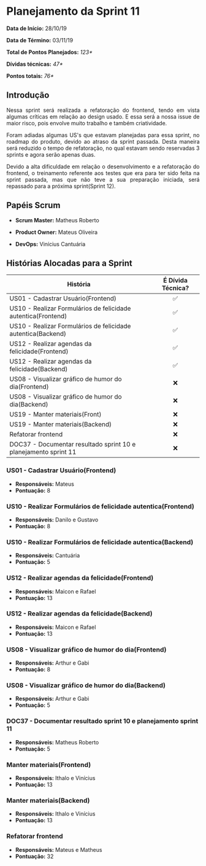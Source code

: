 # Planejamento da Sprint 11

**Data de Início:** 28/10/19

**Data de Término:** 03/11/19

**Total de Pontos Planejados:** _123*_

**Dívidas técnicas:** _47*_

**Pontos totais:** _76*_

## Introdução
<p align = "justify"> 
    Nessa sprint será realizada a refatoração do frontend, tendo em vista algumas críticas em relação ao design usado. E essa será a nossa issue de maior risco, pois envolve muito trabalho e também criatividade. 
</p>
<p align = "justify"> 
    Foram adiadas algumas US's que estavam planejadas para essa sprint, no roadmap do produto, devido ao atraso da sprint passada. Desta maneira será reduzido o tempo de refatoração, no qual estavam sendo reservadas 3 sprints e agora serão apenas duas.
</p>
<p align = "justify"> 
    Devido a alta dificuldade em relação o desenvolvimento e a refatoração do frontend, o treinamento referente aos testes que era para ter sido feita na sprint passada, mas que não teve a sua preparação iniciada, será repassado para a próxima sprint(Sprint 12).
</p>

## Papéis Scrum

* **Scrum Master:** Matheus Roberto

* **Product Owner:** Mateus Oliveira

* **DevOps:** Vinícius Cantuária


## Histórias Alocadas para a Sprint
 
| História | É Dívida Técnica? |
| -------- | :----: |
| US01 - Cadastrar Usuário(Frontend) | :white_check_mark: |
| US10 - Realizar Formulários de felicidade autentica(Frontend) | :white_check_mark: |
| US10 - Realizar Formulários de felicidade autentica(Backend) | :white_check_mark: |
| US12 - Realizar agendas da felicidade(Frontend) | :white_check_mark: |
| US12 - Realizar agendas da felicidade(Backend) | :white_check_mark: |
| US08 - Visualizar gráfico de humor do dia(Frontend) | :x: |
| US08 - Visualizar gráfico de humor do dia(Backend) | :x: |
| US19 - Manter materiais(Front) | :x: |
| US19 - Manter materiais(Backend) | :x: |
| Refatorar frontend | :x: |
| DOC37 - Documentar resultado sprint 10 e planejamento sprint 11 | :x: |


### US01 - Cadastrar Usuário(Frontend)
* **Responsáveis:** Mateus
* **Pontuação:** 8

### US10 - Realizar Formulários de felicidade autentica(Frontend)
* **Responsáveis:** Danilo e Gustavo
* **Pontuação:** 8

### US10 - Realizar Formulários de felicidade autentica(Backend)
* **Responsáveis:** Cantuária
* **Pontuação:** 5

### US12 - Realizar agendas da felicidade(Frontend)
* **Responsáveis:** Maicon e Rafael
* **Pontuação:** 13

### US12 - Realizar agendas da felicidade(Backend)
* **Responsáveis:** Maicon e Rafael
* **Pontuação:** 13

### US08 - Visualizar gráfico de humor do dia(Frontend)
* **Responsáveis:** Arthur e Gabi
* **Pontuação:** 8

### US08 - Visualizar gráfico de humor do dia(Backend)
* **Responsáveis:** Arthur e Gabi
* **Pontuação:** 5

### DOC37 - Documentar resultado sprint 10 e planejamento sprint 11
* **Responsáveis:** Matheus Roberto
* **Pontuação:** 5

### Manter materiais(Frontend)
* **Responsáveis:** Ithalo e Vinícius
* **Pontuação:** 13

### Manter materiais(Backend)
* **Responsáveis:** Ithalo e Vinícius
* **Pontuação:** 13

### Refatorar frontend
* **Responsáveis:** Mateus e Matheus
* **Pontuação:** 32
